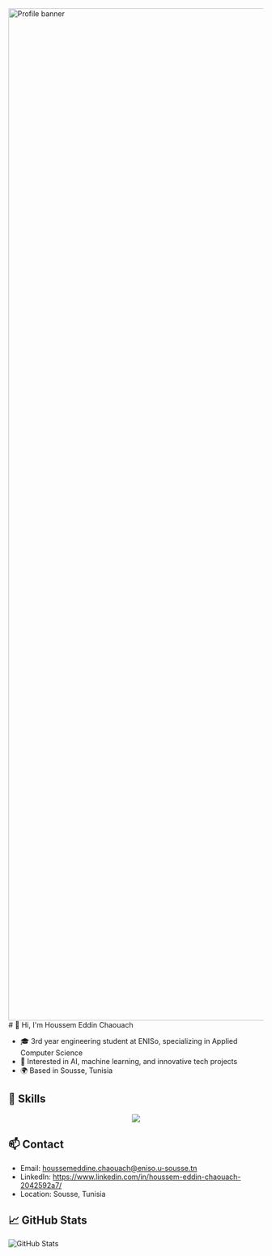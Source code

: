 <img src="Capture d'écran 2025-10-19 092806.png" alt="Profile banner" width="2000" height="2000">
# 👋 Hi, I'm Houssem Eddin Chaouach

- 🎓 3rd year engineering student at ENISo, specializing in Applied Computer Science
- 🤖 Interested in AI, machine learning, and innovative tech projects
- 🌍 Based in Sousse, Tunisia

## 🚀 Skills
<p align="center">
  <a href="https://skillicons.dev">
    <img src="https://skillicons.dev/icons?i=python,java,c,cs,cpp,angular,react,django,flask,dotnet,tensorflow,pytorch,postgresql,mongodb,vscode,kaggle,linux,androidstudio,git,oracle,typescript,js,anaconda,mysql" />
  </a>
</p>

## 📫 Contact

- Email: houssemeddine.chaouach@eniso.u-sousse.tn
- LinkedIn: https://www.linkedin.com/in/houssem-eddin-chaouach-2042592a7/
- Location: Sousse, Tunisia

## 📈 GitHub Stats

![GitHub Stats](https://github-readme-stats.vercel.app/api?username=HoussemEddinChaouach-eniso&show_icons=true&theme=default)

